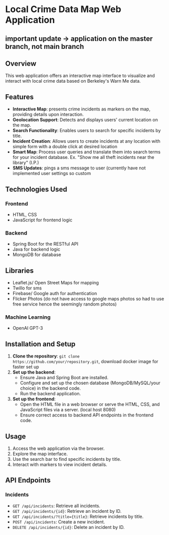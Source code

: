 # Local Crime Data Map Web Application
## important update -> application on the master branch, not main branch
## Overview
This web application offers an interactive map interface to visualize and interact with local crime data based on Berkeley's Warn Me data.

## Features
- **Interactive Map**: presents crime incidents as markers on the map, providing details upon interaction.
- **Geolocation Support**: Detects and displays users' current location on the map.
- **Search Functionality**: Enables users to search for specific incidents by title.
- **Incident Creation**: Allows users to create incidents at any location with simple form with a double click at desired location
- **Smart Map**: Process user queries and translate them into search terms for your incident database. Ex. "Show me all theft incidents near the library" (I.P.)
- **SMS Updates**: pings a sms message to user (currently have not implemented user settings so custom 
## Technologies Used
### Frontend
- HTML, CSS
- JavaScript for frontend logic

### Backend
- Spring Boot for the RESTful API
- Java for backend logic
- MongoDB for database

## Libraries 
- Leaflet.js/ Open Street Maps for mapping
- Twillo for sms
- Firebase/ Google auth for authentication
- Flicker Photos (do not have access to google maps photos so had to use free service hence the seemingly random photos)

### Machine Learning
- OpenAI GPT-3

## Installation and Setup
1. **Clone the repository**: `git clone https://github.com/your/repository.git`, download docker image for faster set up
2. **Set up the backend**:
   - Ensure Java and Spring Boot are installed.
   - Configure and set up the chosen database (MongoDB/MySQL/your choice) in the backend code.
   - Run the backend application.
3. **Set up the frontend**:
   - Open the HTML file in a web browser or serve the HTML, CSS, and JavaScript files via a server. (local host 8080)
   - Ensure correct access to backend API endpoints in the frontend code.

## Usage
1. Access the web application via the browser.
2. Explore the map interface.
3. Use the search bar to find specific incidents by title.
4. Interact with markers to view incident details.

## API Endpoints
### Incidents
- `GET /api/incidents`: Retrieve all incidents.
- `GET /api/incidents/{id}`: Retrieve an incident by ID.
- `GET /api/incidents/?title={title}`: Retrieve incidents by title.
- `POST /api/incidents`: Create a new incident.
- `DELETE /api/incidents/{id}`: Delete an incident by ID.
